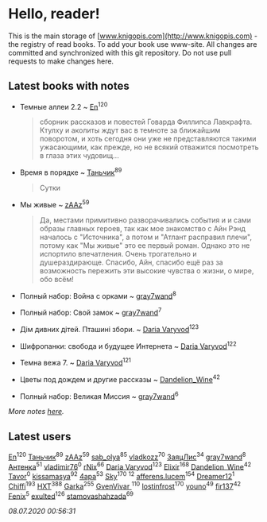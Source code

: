# Hello, reader!
This is the main storage of [www.knigopis.com](http://www.knigopis.com) - the registry of read books.
To add your book use www-site. All changes are committed and synchronized with this git repository.
Do not use pull requests to make changes here.


## Latest books with notes
* Темные аллеи 2.2 ~ [En](users/333/333646551-vkontakte)<sup>120</sup>
    > сборник рассказов и повестей Говарда Филлипса Лавкрафта. Ктулху и аколиты ждут вас в темноте за ближайшим поворотом, и хоть сегодня они уже не представляются такими ужасающими, как прежде, но не всякий отважится посмотреть в глаза этих чудовищ...

* Время в порядке ~ [Таньчик](users/209/2096581563762610-facebook)<sup>89</sup>
    > Сутки

* Мы живые ~ [zAAz](users/202/202248233-vkontakte)<sup>59</sup>
    > Да, местами примитивно разворачивались события и и сами образы главных героев, так как мое знакомство с Айн Рэнд началось с "Источника", а потом и "Атлант расправил плечи", потому как "Мы живые" это ее первый роман. Однако это не испортило впечатления. Очень трогательно и душераздирающе. Спасибо, Айн, спасибо ещё раз за возможность пережить эти высокие чувства о жизни, о мире, обо всём!

* Полный набор: Война с орками ~ [gray7wand](users/110/110080946273609412257-google)<sup>8</sup>

* Полный набор: Свой замок ~ [gray7wand](users/110/110080946273609412257-google)<sup>7</sup>

* Дім дивних дітей. Пташині збори. ~ [Daria Varyvod](users/829/829893410524253-facebook)<sup>123</sup>

* Шифропанки: свобода и будущее Интернета ~ [Daria Varyvod](users/829/829893410524253-facebook)<sup>122</sup>

* Темна вежа 7. ~ [Daria Varyvod](users/829/829893410524253-facebook)<sup>121</sup>

* Цветы под дождем и другие рассказы ~ [Dandelion_Wine](users/586/58602788-vkontakte)<sup>42</sup>

* Полный набор: Великая Миссия ~ [gray7wand](users/110/110080946273609412257-google)<sup>6</sup>


_More notes [here](latest_books_with_notes.md)._


## Latest users
[En](users/333/333646551-vkontakte)<sup>120</sup> 
[Таньчик](users/209/2096581563762610-facebook)<sup>89</sup> 
[zAAz](users/202/202248233-vkontakte)<sup>59</sup> 
[sab_olya](users/139/139338401-vkontakte)<sup>85</sup> 
[vladkozz](users/572/57239276-vkontakte)<sup>70</sup> 
[ЗаяцЛис](users/112/112388384595246311466-google)<sup>34</sup> 
[gray7wand](users/110/110080946273609412257-google)<sup>8</sup> 
[Антенка](users/118/118158645037334943900-google)<sup>51</sup> 
[vladimir76](users/831/831845204288-odnoklassniki)<sup>0</sup> 
[rNix](users/227/22742452-yandex)<sup>66</sup> 
[Daria Varyvod](users/829/829893410524253-facebook)<sup>123</sup> 
[Elixir](users/115/115826717712507836033-google)<sup>168</sup> 
[Dandelion_Wine](users/586/58602788-vkontakte)<sup>42</sup> 
[Tavor](users/107/107548900280182613163-google)<sup>0</sup> 
[kissamasya](users/684/68439978-vkontakte)<sup>92</sup> 
[4apa](users/117/117392596378069249667-google)<sup>53</sup> 
[Sky](users/118/118049897850017649660-google)<sup>170</sup> 
[](users/104/104731829794763834502-google)<sup>12</sup> 
[afferens.lucem](users/196/196071655-vkontakte)<sup>154</sup> 
[Dreamer12](users/103/103531377167120997573-google)<sup>1</sup> 
[Chiffi](users/105/105831994080785626680-google)<sup>193</sup> 
[HXT](users/100/100002563462782-facebook)<sup>388</sup> 
[Garka](users/115/115753719718250012620-google)<sup>255</sup> 
[GvenVivar ](users/158/158266434925901-facebook)<sup>110</sup> 
[lostinfrost](users/217/217891524-vkontakte)<sup>170</sup> 
[youno](users/302/302928912-vkontakte)<sup>49</sup> 
[fir137](users/176/176805114-yandex)<sup>42</sup> 
[Fenix](users/111/111367585493471720963-google)<sup>5</sup> 
[exulted](users/100/100599204551896265722-google)<sup>126</sup> 
[stamovashahzada](users/310/310646815-vkontakte)<sup>69</sup> 


_08.07.2020 00:56:31_
